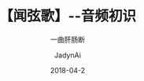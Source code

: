 ---
layout:     post
title:      "【闻弦歌】--音频初识"
subtitle:   "一曲肝肠断"
date:       2018-04-2
author:     "JadynAi"
header-img: "img/post-bg-2015.jpg"
tags:
    - 技术讨论
---